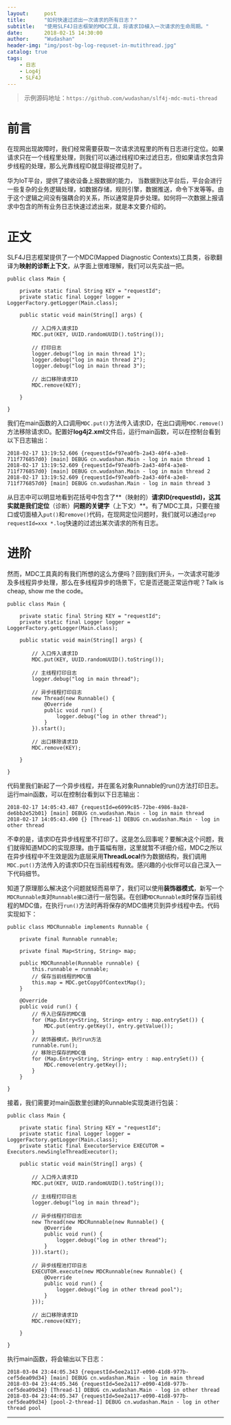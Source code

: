 ```yaml
---
layout:     post
title:      "如何快速过滤出一次请求的所有日志？"
subtitle:   "使用SLF4J日志框架的MDC工具，将请求ID植入一次请求的生命周期。"
date:       2018-02-15 14:30:00
author:     "Wudashan"
header-img: "img/post-bg-log-requset-in-mutithread.jpg"
catalog: true
tags:
    - 日志
    - Log4j
    - SLF4J
---
```


> 示例源码地址：`https://github.com/wudashan/slf4j-mdc-muti-thread`

# 前言

在现网出现故障时，我们经常需要获取一次请求流程里的所有日志进行定位。如果请求只在一个线程里处理，则我们可以通过线程ID来过滤日志，但如果请求包含异步线程的处理，那么光靠线程ID就显得捉襟见肘了。

华为IoT平台，提供了接收设备上报数据的能力， 当数据到达平台后，平台会进行一些复杂的业务逻辑处理，如数据存储，规则引擎，数据推送，命令下发等等。由于这个逻辑之间没有强耦合的关系，所以通常是异步处理。如何将一次数据上报请求中包含的所有业务日志快速过滤出来，就是本文要介绍的。

# 正文

SLF4J日志框架提供了一个MDC(Mapped Diagnostic Contexts)工具类，谷歌翻译为**映射的诊断上下文**，从字面上很难理解，我们可以先实战一把。

```
public class Main {

    private static final String KEY = "requestId";
    private static final Logger logger = LoggerFactory.getLogger(Main.class);
    
    public static void main(String[] args) {

        // 入口传入请求ID
        MDC.put(KEY, UUID.randomUUID().toString());
        
        // 打印日志
        logger.debug("log in main thread 1");
        logger.debug("log in main thread 2");
        logger.debug("log in main thread 3");

        // 出口移除请求ID
        MDC.remove(KEY);

    }

}

```

我们在main函数的入口调用`MDC.put()`方法传入请求ID，在出口调用`MDC.remove()`方法移除请求ID。配置好**log4j2.xml**文件后，运行main函数，可以在控制台看到以下日志输出：

```
2018-02-17 13:19:52.606 {requestId=f97ea0fb-2a43-40f4-a3e8-711f776857d0} [main] DEBUG cn.wudashan.Main - log in main thread 1
2018-02-17 13:19:52.609 {requestId=f97ea0fb-2a43-40f4-a3e8-711f776857d0} [main] DEBUG cn.wudashan.Main - log in main thread 2
2018-02-17 13:19:52.609 {requestId=f97ea0fb-2a43-40f4-a3e8-711f776857d0} [main] DEBUG cn.wudashan.Main - log in main thread 3
```

从日志中可以明显地看到花括号中包含了**（映射的）**请求ID(requestId)，这其实就是我们定位**（诊断）**问题的关键字**（上下文）**。有了MDC工具，只要在接口或切面植入`put()`和`remove()`代码，在现网定位问题时，我们就可以通过`grep requestId=xxx *.log`快速的过滤出某次请求的所有日志。

# 进阶

然而，MDC工具真的有我们所想的这么方便吗？回到我们开头，一次请求可能涉及多线程异步处理，那么在多线程异步的场景下，它是否还能正常运作呢？Talk is cheap, show me the code。

```
public class Main {

    private static final String KEY = "requestId";
    private static final Logger logger = LoggerFactory.getLogger(Main.class);

    public static void main(String[] args) {

        // 入口传入请求ID
        MDC.put(KEY, UUID.randomUUID().toString());

        // 主线程打印日志
        logger.debug("log in main thread");

        // 异步线程打印日志
        new Thread(new Runnable() {
            @Override
            public void run() {
                logger.debug("log in other thread");
            }
        }).start();

        // 出口移除请求ID
        MDC.remove(KEY);

    }

}
```

代码里我们新起了一个异步线程，并在匿名对象Runnable的run()方法打印日志。运行main函数，可以在控制台看到以下日志输出：

```
2018-02-17 14:05:43.487 {requestId=e6099c85-72be-4986-8a28-de6bb2e52b01} [main] DEBUG cn.wudashan.Main - log in main thread
2018-02-17 14:05:43.490 {} [Thread-1] DEBUG cn.wudashan.Main - log in other thread
```

不幸的是，请求ID在异步线程里不打印了。这是怎么回事呢？要解决这个问题，我们就得知道MDC的实现原理。由于篇幅有限，这里就暂不详细介绍，MDC之所以在异步线程中不生效是因为底层采用**ThreadLocal**作为数据结构，我们调用`MDC.put()`方法传入的请求ID只在当前线程有效。感兴趣的小伙伴可以自己深入一下代码细节。

知道了原理那么解决这个问题就轻而易举了，我们可以使用**装饰器模式**，新写一个`MDCRunnable类`对`Runnable接口`进行一层包装。在创建`MDCRunnable类`时保存当前线程的MDC值，在执行`run()`方法时再将保存的MDC值拷贝到异步线程中去。代码实现如下：

```
public class MDCRunnable implements Runnable {

    private final Runnable runnable;

    private final Map<String, String> map;

    public MDCRunnable(Runnable runnable) {
        this.runnable = runnable;
        // 保存当前线程的MDC值
        this.map = MDC.getCopyOfContextMap();
    }

    @Override
    public void run() {
        // 传入已保存的MDC值
        for (Map.Entry<String, String> entry : map.entrySet()) {
            MDC.put(entry.getKey(), entry.getValue());
        }
        // 装饰器模式，执行run方法
        runnable.run();
        // 移除已保存的MDC值
        for (Map.Entry<String, String> entry : map.entrySet()) {
            MDC.remove(entry.getKey());
        }
    }
    
}
```

接着，我们需要对main函数里创建的Runnable实现类进行包装：

```
public class Main {

    private static final String KEY = "requestId";
    private static final Logger logger = LoggerFactory.getLogger(Main.class);
    private static final ExecutorService EXECUTOR = Executors.newSingleThreadExecutor();

    public static void main(String[] args) {

        // 入口传入请求ID
        MDC.put(KEY, UUID.randomUUID().toString());

        // 主线程打印日志
        logger.debug("log in main thread");

        // 异步线程打印日志
        new Thread(new MDCRunnable(new Runnable() {
            @Override
            public void run() {
                logger.debug("log in other thread");
            }
        })).start();

        // 异步线程池打印日志
        EXECUTOR.execute(new MDCRunnable(new Runnable() {
            @Override
            public void run() {
                logger.debug("log in other thread pool");
            }
        }));

        // 出口移除请求ID
        MDC.remove(KEY);

    }

}
```

执行main函数，将会输出以下日志：

```
2018-03-04 23:44:05.343 {requestId=5ee2a117-e090-41d8-977b-cef5dea09d34} [main] DEBUG cn.wudashan.Main - log in main thread
2018-03-04 23:44:05.346 {requestId=5ee2a117-e090-41d8-977b-cef5dea09d34} [Thread-1] DEBUG cn.wudashan.Main - log in other thread
2018-03-04 23:44:05.347 {requestId=5ee2a117-e090-41d8-977b-cef5dea09d34} [pool-2-thread-1] DEBUG cn.wudashan.Main - log in other thread pool
```

---
